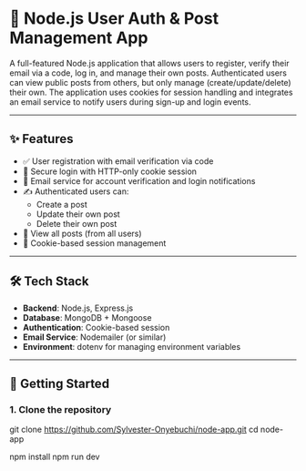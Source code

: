 # 🧾 Node.js User Auth & Post Management App

A full-featured Node.js application that allows users to register, verify their email via a code, log in, and manage their own posts. Authenticated users can view public posts from others, but only manage (create/update/delete) their own. The application uses cookies for session handling and integrates an email service to notify users during sign-up and login events.

---

## ✨ Features

- ✅ User registration with email verification via code
- 🔐 Secure login with HTTP-only cookie session
- 📧 Email service for account verification and login notifications
- ✍️ Authenticated users can:
  - Create a post
  - Update their own post
  - Delete their own post
- 👀 View all posts (from all users)
- 🧁 Cookie-based session management

---

## 🛠 Tech Stack

- **Backend**: Node.js, Express.js
- **Database**: MongoDB + Mongoose
- **Authentication**: Cookie-based session
- **Email Service**: Nodemailer (or similar)
- **Environment**: dotenv for managing environment variables

---

## 🚀 Getting Started

### 1. Clone the repository


git clone https://github.com/Sylvester-Onyebuchi/node-app.git
cd node-app

npm install
npm run dev
